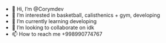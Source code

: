 - 👋 Hi, I’m @Corymdev
- 👀 I’m interested in basketball, calisthenics + gym, developing
- 🌱 I’m currently learning developing
- 💞️ I’m looking to collaborate on idk
- 📫 How to reach me +998990774767


<!---
Corymdev/Corymdev is a ✨ special ✨ repository because its `README.md` (this file) appears on your GitHub profile.
You can click the Preview link to take a look at your changes.
--->
